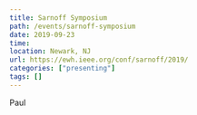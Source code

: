 ```yaml
---
title: Sarnoff Symposium
path: /events/sarnoff-symposium
date: 2019-09-23
time: 
location: Newark, NJ
url: https://ewh.ieee.org/conf/sarnoff/2019/
categories: ["presenting"]
tags: []
---
```


Paul

